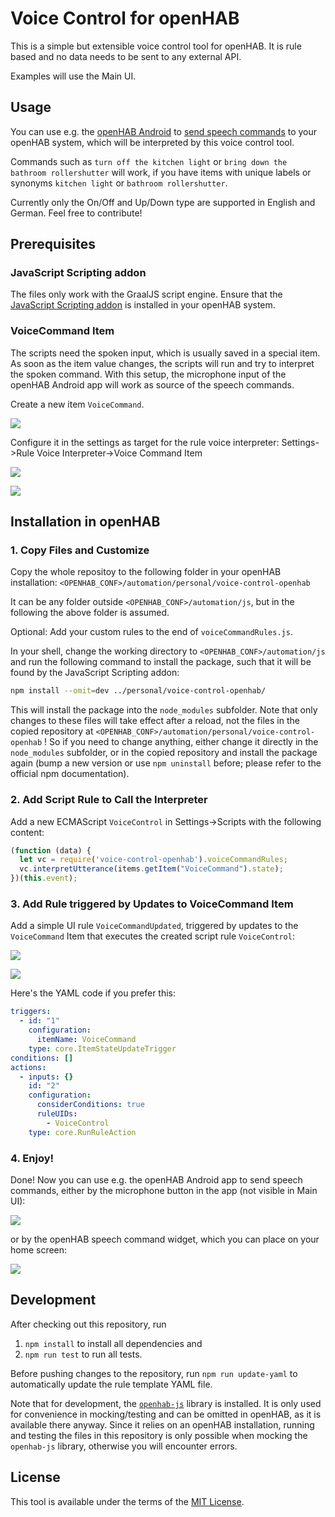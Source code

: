 # Voice Control for openHAB

This is a simple but extensible voice control tool for openHAB.
It is rule based and no data needs to be sent to any external API.

Examples will use the Main UI.

## Usage
You can use e.g. the [openHAB Android](https://www.openhab.org/docs/apps/android.html) to [send speech commands](#4-Enjoy) to your openHAB system, which will be interpreted by this voice control tool.

Commands such as `turn off the kitchen light` or `bring down the bathroom rollershutter` will work, if you have items with unique labels or synonyms `kitchen light` or `bathroom rollershutter`.

Currently only the On/Off and Up/Down type are supported in English and German. Feel free to contribute!

## Prerequisites
### JavaScript Scripting addon
The files only work with the GraalJS script engine.
Ensure that the [JavaScript Scripting addon](https://www.openhab.org/addons/automation/jsscripting/) is installed in your openHAB system.

### VoiceCommand Item
The scripts need the spoken input, which is usually saved in a special item. As soon as the item value changes, the scripts will run and try to interpret the spoken command. With this setup, the microphone input of the openHAB Android app will work as source of the speech commands.

Create a new item `VoiceCommand`.

![](/docs/voice_command_item.jpg)

Configure it in the settings as target for the rule voice interpreter: Settings->Rule Voice Interpreter->Voice Command Item

![](/docs/settings_rule_voice_interpreter.jpg)

![](/docs/rule_voice_interpreter_item.jpg)

## Installation in openHAB

### 1. Copy Files and Customize
Copy the whole repositoy to the following folder in your openHAB installation: `<OPENHAB_CONF>/automation/personal/voice-control-openhab`

It can be any folder outside `<OPENHAB_CONF>/automation/js`, but in the following the above folder is assumed.

Optional: Add your custom rules to the end of `voiceCommandRules.js`.

In your shell, change the working directory to `<OPENHAB_CONF>/automation/js` and run the following command to install the package, such that it will be found by the JavaScript Scripting addon:
```bash
npm install --omit=dev ../personal/voice-control-openhab/
```

This will install the package into the `node_modules` subfolder. Note that only changes to these files will take effect after a reload, not the files in the copied repository at `<OPENHAB_CONF>/automation/personal/voice-control-openhab` ! So if you need to change anything, either change it directly in the `node_modules` subfolder, or in the copied repository and install the package again (bump a new version or use `npm uninstall` before; please refer to the official npm documentation).

### 2. Add Script Rule to Call the Interpreter
Add a new ECMAScript `VoiceControl` in Settings->Scripts with the following content:

```javascript
(function (data) {
  let vc = require('voice-control-openhab').voiceCommandRules;
  vc.interpretUtterance(items.getItem("VoiceCommand").state);
})(this.event);
```

### 3. Add Rule triggered by Updates to VoiceCommand Item

Add a simple UI rule `VoiceCommandUpdated`, triggered by updates to the `VoiceCommand` Item that executes the created script rule `VoiceControl`:

![](/docs/voice_command_updated_rule.jpg)

![](/docs/voice_command_updated_rule2.jpg)

Here's the YAML code if you prefer this:

```yaml
triggers:
  - id: "1"
    configuration:
      itemName: VoiceCommand
    type: core.ItemStateUpdateTrigger
conditions: []
actions:
  - inputs: {}
    id: "2"
    configuration:
      considerConditions: true
      ruleUIDs:
        - VoiceControl
    type: core.RunRuleAction
```

### 4. Enjoy!
Done! Now you can use e.g. the openHAB Android app to send speech commands, either by the microphone button in the app (not visible in Main UI):

![](/docs/openhab_microphone.jpg)

or by the openHAB speech command widget, which you can place on your home screen:

![](/docs/openhab_widget.jpg)

## Development

After checking out this repository, run

1. `npm install` to install all dependencies and
2. `npm run test` to run all tests.

Before pushing changes to the repository, run `npm run update-yaml` to automatically update the rule template YAML file.

Note that for development, the [`openhab-js`](https://github.com/openhab/openhab-js) library is installed. It is only used for convenience in mocking/testing and can be omitted in openHAB, as it is available there anyway. Since it relies on an openHAB installation, running and testing the files in this repository is only possible when mocking the `openhab-js` library, otherwise you will encounter errors.

## License
This tool is available under the terms of the [MIT License](./LICENSE).
